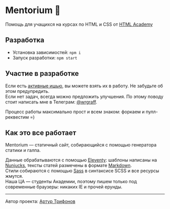 # Mentorium 🧠

Помощь для учащихся на курсах по HTML и CSS от [HTML Academy](https://htmlacademy.ru/)

## Разработка

- Установка зависимостей: `npm i`
- Запуск разработки: `npm start`

## Участие в разработке

Если есть [активные ишью](https://github.com/wrgraff/mentorium/issues), вы можете взять их в работу. Не забудьте об этом предупредить.  
Если нет задач, всегда можно предложить улучшения. По этому поводу стоит написать мне в Телеграм: [@wrgraff](https://t.me/wrgraff).

Процесс работы максимально прост и всем знаком: форкаем и пулл-реквестим =)

## Как это все работает

Mentorium — статичный сайт, собирающийся с помощью генератора статики и галпа.

Данные обрабатываются с помощью [Eleventy](https://www.11ty.dev/): шаблоны написаны на [Nunjucks](https://mozilla.github.io/nunjucks/), тексты статей размечены в формате [Markdown](https://github.com/adam-p/markdown-here/wiki/Markdown-Cheatsheet).  
Стили собираются с помощью [Sass](https://sass-lang.com/) в синтаксисе SCSS и все ресурсы жмутся.  
Наша ЦА — студенты Академии, поэтому пишем только под современные браузеры: никаких IE и прочей ерунды.

---
Автор проекта: [Артур Трифонов](https://github.com/wrgraff)
